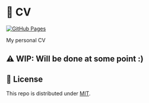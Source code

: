 # :page_facing_up: CV

[![GitHub Pages](https://github.com/mymmrac/mymmrac.github.io/actions/workflows/github-pages.yml/badge.svg)](https://github.com/mymmrac/mymmrac.github.io/actions/workflows/github-pages.yml)

My personal CV

## :warning: WIP: Will be done at some point :)

## :closed_lock_with_key: License

This repo is distributed under [MIT](LICENSE).

